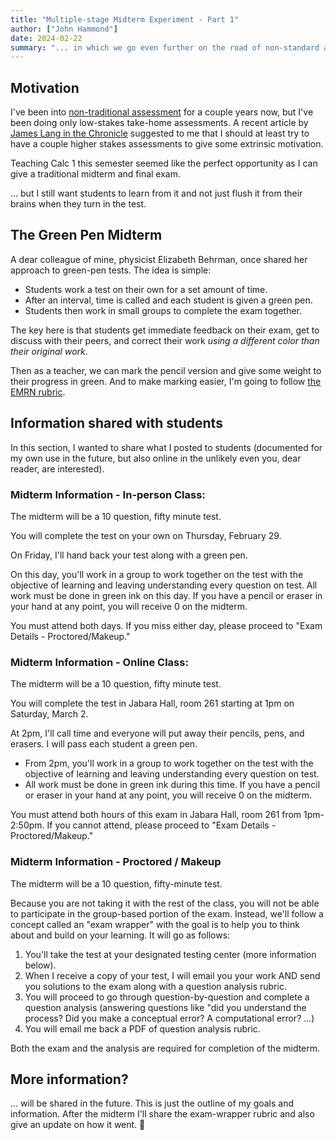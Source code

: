 ```yaml
---
title: "Multiple-stage Midterm Experiment - Part 1"
author: ["John Hammond"]
date: 2024-02-22
summary: "... in which we go even further on the road of non-standard assessments."
---
```


## Motivation
I've been into [non-traditional assessment](../../../2023/non_traditional_grading1/) for a couple years now, but I've been doing only low-stakes take-home assessments. A recent article by [James Lang in the Chronicle](https://www.chronicle.com/article/how-to-embrace-the-power-of-extrinsic-motivation-in-class) suggested to me that I should at least try to have a couple higher stakes assessments to give some extrinsic motivation.

Teaching Calc 1 this semester seemed like the perfect opportunity as I can give a traditional midterm and final exam.  

... but I still want students to learn from it and not just flush it from their brains when they turn in the test.

## The Green Pen Midterm

A dear colleague of mine, physicist Elizabeth Behrman, once shared her approach to green-pen tests.  The idea is simple:
- Students work a test on their own for a set amount of time.
- After an interval, time is called and each student is given a green pen.  
- Students then work in small groups to complete the exam together.

The key here is that students get immediate feedback on their exam, get to discuss with their peers, and correct their work *using a different color than their original work*. 

Then as a teacher, we can mark the pencil version and give some weight to their progress in green.  And to make marking easier, I'm going to follow [the EMRN rubric](https://rtalbert.org/emrn/).

## Information shared with students

In this section, I wanted to share what I posted to students (documented for my own use in the future, but also online in the unlikely even you, dear reader, are interested).

### Midterm Information - In-person Class: 

The midterm will be a 10 question, fifty minute test. 

You will complete the test on your own on Thursday, February 29.

On Friday, I'll hand back your test along with a green pen. 

On this day, you'll work in a group to work together on the test with the objective of learning and leaving understanding every question on test.
All work must be done in green ink on this day. If you have a pencil or eraser in your hand at any point, you will receive 0 on the midterm. 

You must attend both days. If you miss either day, please proceed to "Exam Details - Proctored/Makeup."

### Midterm Information - Online Class: 

The midterm will be a 10 question, fifty minute test. 

You will complete the test in Jabara Hall, room 261 starting at 1pm on Saturday, March 2. 

At 2pm, I'll call time and everyone will put away their pencils, pens, and erasers. I will pass each student a green pen. 

- From 2pm, you'll work in a group to work together on the test with the objective of learning and leaving understanding every question on test.
- All work must be done in green ink during this time. If you have a pencil or eraser in your hand at any point, you will receive 0 on the midterm. 

You must attend both hours of this exam in Jabara Hall, room 261 from 1pm-2:50pm. If you cannot attend, please proceed to "Exam Details - Proctored/Makeup."

### Midterm Information - Proctored / Makeup
The midterm will be a 10 question, fifty-minute test. 

Because you are not taking it with the rest of the class, you will not be able to participate in the group-based portion of the exam. Instead, we'll follow a concept called an "exam wrapper" with the goal is to help you to think about and build on your learning. It will go as follows: 

1. You'll take the test at your designated testing center (more information below).
2. When I receive a copy of your test, I will email you your work AND send you solutions to the exam along with a question analysis rubric.
3. You will proceed to go through question-by-question and complete a question analysis (answering questions like "did you understand the process? Did you make a conceptual error? A computational error? ...) 
4. You will email me back a PDF of question analysis rubric. 

Both the exam and the analysis are required for completion of the midterm. 

## More information?

... will be shared in the future.  This is just the outline of my goals and information. After the  midterm I'll share the exam-wrapper rubric and also give an update on how it went.  🤞